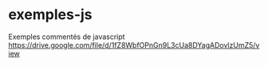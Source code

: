 # exemples-js
Exemples commentés de javascript
https://drive.google.com/file/d/1fZ8WbfOPnGn9L3cUa8DYagADovlzUmZ5/view
